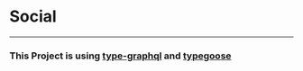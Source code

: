 # Social

---

### This Project is using [type-graphql](https://typegraphql.ml/) and [typegoose](https://github.com/szokodiakos/typegoose)
